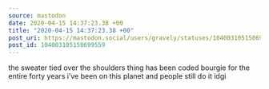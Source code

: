 ```yaml
---
source: mastodon
date: 2020-04-15 14:37:23.38 +00
title: "2020-04-15 14:37:23.38 +00"
post_uri: https://mastodon.social/users/gravely/statuses/104003105150699559
post_id: 104003105150699559
---
```

the sweater tied over the shoulders thing has been coded bourgie for the entire forty years i’ve been on this planet and people still do it idgi


